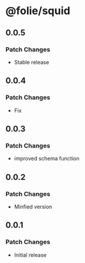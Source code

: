 # @folie/squid

## 0.0.5

### Patch Changes

- Stable release

## 0.0.4

### Patch Changes

- Fix

## 0.0.3

### Patch Changes

- improved schema function

## 0.0.2

### Patch Changes

- Minfied version

## 0.0.1

### Patch Changes

- Initial release
